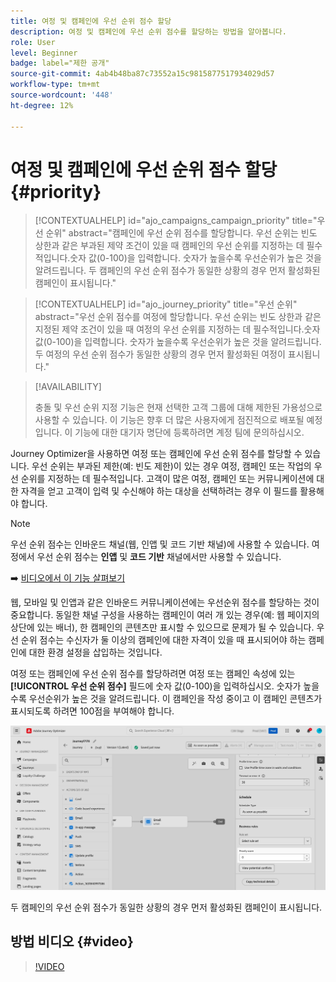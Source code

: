 ```yaml
---
title: 여정 및 캠페인에 우선 순위 점수 할당
description: 여정 및 캠페인에 우선 순위 점수를 할당하는 방법을 알아봅니다.
role: User
level: Beginner
badge: label="제한 공개"
source-git-commit: 4ab4b48ba87c73552a15c9815877517934029d57
workflow-type: tm+mt
source-wordcount: '448'
ht-degree: 12%

---
```



# 여정 및 캠페인에 우선 순위 점수 할당 {#priority}

>[!CONTEXTUALHELP]
>id="ajo_campaigns_campaign_priority"
>title="우선 순위"
>abstract="캠페인에 우선 순위 점수를 할당합니다. 우선 순위는 빈도 상한과 같은 부과된 제약 조건이 있을 때 캠페인의 우선 순위를 지정하는 데 필수적입니다.숫자 값(0-100)을 입력합니다. 숫자가 높을수록 우선순위가 높은 것을 알려드립니다. 두 캠페인의 우선 순위 점수가 동일한 상황의 경우 먼저 활성화된 캠페인이 표시됩니다."

>[!CONTEXTUALHELP]
>id="ajo_journey_priority"
>title="우선 순위"
>abstract="우선 순위 점수를 여정에 할당합니다. 우선 순위는 빈도 상한과 같은 지정된 제약 조건이 있을 때 여정의 우선 순위를 지정하는 데 필수적입니다.숫자 값(0-100)을 입력합니다. 숫자가 높을수록 우선순위가 높은 것을 알려드립니다. 두 여정의 우선 순위 점수가 동일한 상황의 경우 먼저 활성화된 여정이 표시됩니다."

>[!AVAILABILITY]
>
>충돌 및 우선 순위 지정 기능은 현재 선택한 고객 그룹에 대해 제한된 가용성으로 사용할 수 있습니다. 이 기능은 향후 더 많은 사용자에게 점진적으로 배포될 예정입니다. 이 기능에 대한 대기자 명단에 등록하려면 계정 팀에 문의하십시오.

Journey Optimizer을 사용하면 여정 또는 캠페인에 우선 순위 점수를 할당할 수 있습니다. 우선 순위는 부과된 제한(예: 빈도 제한)이 있는 경우 여정, 캠페인 또는 작업의 우선 순위를 지정하는 데 필수적입니다. 고객이 많은 여정, 캠페인 또는 커뮤니케이션에 대한 자격을 얻고 고객이 입력 및 수신해야 하는 대상을 선택하려는 경우 이 필드를 활용해야 합니다.

>[!NOTE]
>
>우선 순위 점수는 인바운드 채널(웹, 인앱 및 코드 기반 채널)에 사용할 수 있습니다. 여정에서 우선 순위 점수는 **인앱** 및 **코드 기반** 채널에서만 사용할 수 있습니다.

➡️ [비디오에서 이 기능 살펴보기](#video)

웹, 모바일 및 인앱과 같은 인바운드 커뮤니케이션에는 우선순위 점수를 할당하는 것이 중요합니다. 동일한 채널 구성을 사용하는 캠페인이 여러 개 있는 경우(예: 웹 페이지의 상단에 있는 배너), 한 캠페인의 콘텐츠만 표시할 수 있으므로 문제가 될 수 있습니다. 우선 순위 점수는 수신자가 둘 이상의 캠페인에 대한 자격이 있을 때 표시되어야 하는 캠페인에 대한 환경 설정을 삽입하는 것입니다.

여정 또는 캠페인에 우선 순위 점수를 할당하려면 여정 또는 캠페인 속성에 있는 **[!UICONTROL 우선 순위 점수]** 필드에 숫자 값(0-100)을 입력하십시오. 숫자가 높을수록 우선순위가 높은 것을 알려드립니다. 이 캠페인을 작성 중이고 이 캠페인 콘텐츠가 표시되도록 하려면 100점을 부여해야 합니다.

![](assets/priority-score.png)

두 캠페인의 우선 순위 점수가 동일한 상황의 경우 먼저 활성화된 캠페인이 표시됩니다.

## 방법 비디오 {#video}

>[!VIDEO](https://video.tv.adobe.com/v/3435529?quality=12)
